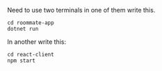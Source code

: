 Need to use two terminals in one of them write this.
```
cd roommate-app
dotnet run
```
In another write this:
```
cd react-client
npm start
```

